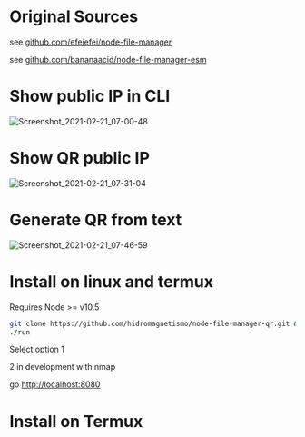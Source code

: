 

# Original Sources

see [github.com/efeiefei/node-file-manager](https://github.com/efeiefei/node-file-manager)

see [github.com/bananaacid/node-file-manager-esm](https://github.com/bananaacid/node-file-manager-esm)


# Show public IP in CLI
![Screenshot_2021-02-21_07-00-48](https://user-images.githubusercontent.com/6284869/108618145-981a6780-7413-11eb-97c0-1d602a0be617.png)

# Show QR public IP
![Screenshot_2021-02-21_07-31-04](https://user-images.githubusercontent.com/6284869/108618521-f7c64200-7416-11eb-9785-acee87250a7d.png)

# Generate QR from text
![Screenshot_2021-02-21_07-46-59](https://user-images.githubusercontent.com/6284869/108618841-3bba4680-7419-11eb-804e-56c08232172e.png)


# Install on linux and termux
Requires Node >= v10.5

```bash
git clone https://github.com/hidromagnetismo/node-file-manager-qr.git && cd node-file-manager-qr && npm i && npm i --only=dev
./run
```
Select option 1

2 in development with nmap

go [http://localhost:8080](http://localhost:8080)


# Install on Termux
